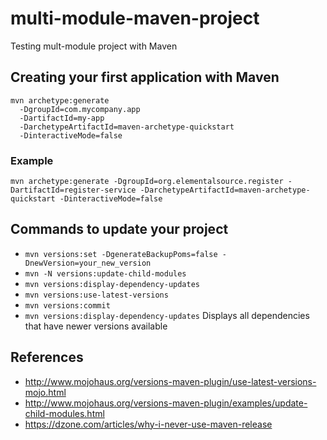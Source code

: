 # multi-module-maven-project

Testing mult-module project with Maven

## Creating your first application with Maven

```
mvn archetype:generate
  -DgroupId=com.mycompany.app
  -DartifactId=my-app
  -DarchetypeArtifactId=maven-archetype-quickstart
  -DinteractiveMode=false
```
### Example
```
mvn archetype:generate -DgroupId=org.elementalsource.register -DartifactId=register-service -DarchetypeArtifactId=maven-archetype-quickstart -DinteractiveMode=false
```

## Commands to update your project
- `mvn versions:set -DgenerateBackupPoms=false -DnewVersion=your_new_version`
- `mvn -N versions:update-child-modules`
- `mvn versions:display-dependency-updates`
- `mvn versions:use-latest-versions`
- `mvn versions:commit`
- `mvn versions:display-dependency-updates` Displays all dependencies that have newer versions available

## References
- http://www.mojohaus.org/versions-maven-plugin/use-latest-versions-mojo.html
- http://www.mojohaus.org/versions-maven-plugin/examples/update-child-modules.html
- https://dzone.com/articles/why-i-never-use-maven-release
